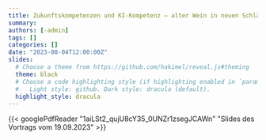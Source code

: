 ```yaml
---
title: Zukunftskompetenzen und KI-Kompetenz – alter Wein in neuen Schläuchen? Eine kritische Analyse
summary:
authors: [-admin]
tags: []
categories: []
date: "2023-08-04T12:00:00Z"
slides:
  # Choose a theme from https://github.com/hakimel/reveal.js#theming
  theme: black
  # Choose a code highlighting style (if highlighting enabled in `params.toml`)
  #   Light style: github. Dark style: dracula (default).
  highlight_style: dracula
---
```




{{< googlePdfReader "1aiLSt2_qujU8cY35_0UNZr1zsegJCAWn" "Slides des Vortrags vom 19.09.2023" >}}

